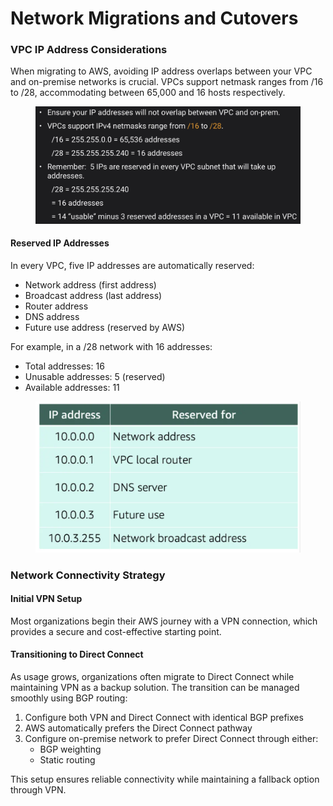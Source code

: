 # Network Migrations and Cutovers

### VPC IP Address Considerations

When migrating to AWS, avoiding IP address overlaps between your VPC and on-premise networks is crucial. VPCs support netmask ranges from /16 to /28, accommodating between 65,000 and 16 hosts respectively.

<figure><img src="../../../../../.gitbook/assets/image (39) (1) (1).png" alt=""><figcaption></figcaption></figure>

#### Reserved IP Addresses

In every VPC, five IP addresses are automatically reserved:

* Network address (first address)
* Broadcast address (last address)
* Router address
* DNS address
* Future use address (reserved by AWS)

For example, in a /28 network with 16 addresses:

* Total addresses: 16
* Unusable addresses: 5 (reserved)
* Available addresses: 11

<figure><img src="../../../../../.gitbook/assets/image (40) (1) (1).png" alt=""><figcaption></figcaption></figure>

### Network Connectivity Strategy

#### Initial VPN Setup

Most organizations begin their AWS journey with a VPN connection, which provides a secure and cost-effective starting point.

#### Transitioning to Direct Connect

As usage grows, organizations often migrate to Direct Connect while maintaining VPN as a backup solution. The transition can be managed smoothly using BGP routing:

1. Configure both VPN and Direct Connect with identical BGP prefixes
2. AWS automatically prefers the Direct Connect pathway
3. Configure on-premise network to prefer Direct Connect through either:
   * BGP weighting
   * Static routing

This setup ensures reliable connectivity while maintaining a fallback option through VPN.
